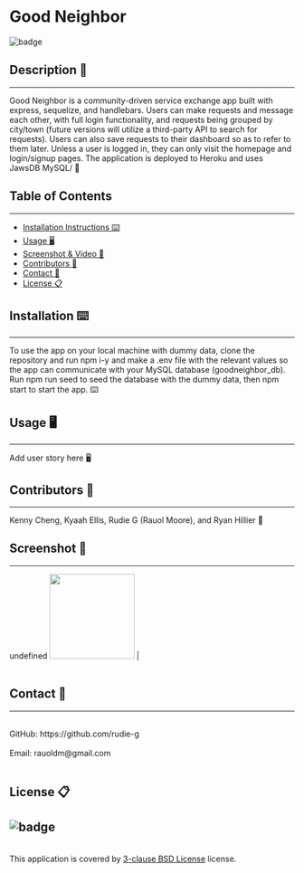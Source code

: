 # Good Neighbor
![badge](https://img.shields.io/badge/license-BSD_3_Clause-blue)<br />


## Description 📝 
---
Good Neighbor is a community-driven service exchange app built with express, sequelize, and handlebars. Users can make requests and message each other, with full login functionality, and requests being grouped by city/town (future versions will utilize a third-party API to search for requests). Users can also save requests to their dashboard so as to refer to them later. Unless a user is logged in, they can only visit the homepage and login/signup pages. The application is deployed to Heroku and uses JawsDB MySQL/ 📝


## Table of Contents  
---
- [Installation Instructions ⌨️](#installation-⌨️)
- [Usage 🖥️](#usage-🖥️)
- [Screenshot & Video 📸](#screenshot--video-📸-click-on-screenshot-to-see-video)
- [Contributors 📜](#contributors-📜)
- [Contact 📠](#contact-📠)
- [License 📋](#license-📋)

## Installation ⌨️ 
---
To use the app on your local machine with dummy data, clone the repository and run npm i-y and make a .env file with the relevant values so the app can communicate with your MySQL database (goodneighbor_db). Run npm run seed to seed the database with the dummy data, then npm start to start the app. ⌨️
  
## Usage 🖥️ 
---
Add user story here 🖥️
  
## Contributors 📜 
---
Kenny Cheng, Kyaah Ellis, Rudie G (Rauol Moore), and Ryan Hillier 📜
  
## Screenshot 📸 
---
undefined
<img alt="" src="" width="150" height="150"> |
<br />
<br />

## Contact 📠 
---
<br />
GitHub: https://github.com/rudie-g
<br />
<br />
Email: rauoldm@gmail.com
<br />
<br />

## License 📋
![badge](https://img.shields.io/badge/license-BSD_3_Clause-blue)
---
<br />
This application is covered by <a href="https://opensource.org/licenses/BSD-3-Clause"> 3-clause BSD License</a> license.
